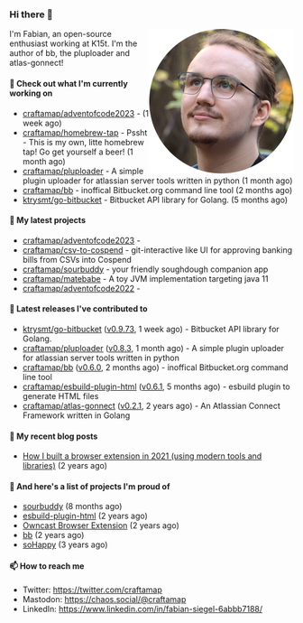 ### Hi there 👋

<img src="https://raw.githubusercontent.com/craftamap/craftamap/master/assets/profile_picture.png" align="right" width="256"/>

I'm Fabian, an open-source enthusiast working at K15t. I'm the author of bb, the pluploader and atlas-gonnect!

#### 👷 Check out what I'm currently working on

- [craftamap/adventofcode2023](https://github.com/craftamap/adventofcode2023) -  (1 week ago)
- [craftamap/homebrew-tap](https://github.com/craftamap/homebrew-tap) - Pssht - This is my own, litte homebrew tap! Go get yourself a beer! (1 month ago)
- [craftamap/pluploader](https://github.com/craftamap/pluploader) - A simple plugin uploader for atlassian server tools written in python (1 month ago)
- [craftamap/bb](https://github.com/craftamap/bb) - inoffical Bitbucket.org command line tool (2 months ago)
- [ktrysmt/go-bitbucket](https://github.com/ktrysmt/go-bitbucket) - Bitbucket API library for Golang. (5 months ago)

#### 🌱 My latest projects

- [craftamap/adventofcode2023](https://github.com/craftamap/adventofcode2023) - 
- [craftamap/csv-to-cospend](https://github.com/craftamap/csv-to-cospend) - git-interactive like UI for approving banking bills from CSVs into Cospend
- [craftamap/sourbuddy](https://github.com/craftamap/sourbuddy) - your friendly soughdough companion app
- [craftamap/matebabe](https://github.com/craftamap/matebabe) - A toy JVM implementation targeting java 11
- [craftamap/adventofcode2022](https://github.com/craftamap/adventofcode2022) - 

#### 🔭 Latest releases I've contributed to

- [ktrysmt/go-bitbucket](https://github.com/ktrysmt/go-bitbucket) ([v0.9.73](https://github.com/ktrysmt/go-bitbucket/releases/tag/v0.9.73), 1 week ago) - Bitbucket API library for Golang.
- [craftamap/pluploader](https://github.com/craftamap/pluploader) ([v0.8.3](https://github.com/craftamap/pluploader/releases/tag/v0.8.3), 1 month ago) - A simple plugin uploader for atlassian server tools written in python
- [craftamap/bb](https://github.com/craftamap/bb) ([v0.6.0](https://github.com/craftamap/bb/releases/tag/v0.6.0), 2 months ago) - inoffical Bitbucket.org command line tool
- [craftamap/esbuild-plugin-html](https://github.com/craftamap/esbuild-plugin-html) ([v0.6.1](https://github.com/craftamap/esbuild-plugin-html/releases/tag/v0.6.1), 5 months ago) - esbuild plugin to generate HTML files
- [craftamap/atlas-gonnect](https://github.com/craftamap/atlas-gonnect) ([v0.2.1](https://github.com/craftamap/atlas-gonnect/releases/tag/v0.2.1), 2 years ago) - An Atlassian Connect Framework written in Golang

#### 📜 My recent blog posts


- [How I built a browser extension in 2021 (using modern tools and libraries)](https://siegelfabian.de/posts/2021/02/how-i-built-a-browser-extension-in-2021/) (2 years ago)

#### 🦚 And here's a list of projects I'm proud of


- [sourbuddy](https://siegelfabian.de/projects/2023/sourbuddy/) (8 months ago)
- [esbuild-plugin-html](https://siegelfabian.de/projects/2021/esbuild-plugin-html/) (2 years ago)
- [Owncast Browser Extension](https://siegelfabian.de/projects/2021/owncast-browser-extension/) (2 years ago)
- [bb](https://siegelfabian.de/projects/2021/bb/) (2 years ago)
- [soHappy](https://siegelfabian.de/projects/2020/sohappy/) (3 years ago)

#### 📫 How to reach me

- Twitter: https://twitter.com/craftamap
- Mastodon: https://chaos.social/@craftamap
- LinkedIn: https://www.linkedin.com/in/fabian-siegel-6abbb7188/
